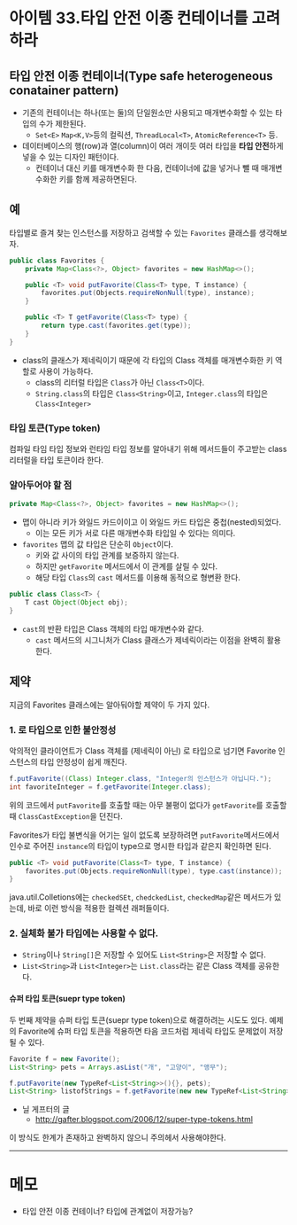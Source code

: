 # 아이템 33.타입 안전 이종 컨테이너를 고려하라
## 타입 안전 이종 컨테이너(Type safe heterogeneous conatainer pattern)
- 기존의 컨테이너는 하나(또는 둘)의 단일원소만 사용되고 매개변수화할 수 있는 타입의 수가 제한된다.
  - `Set<E>` `Map<K,V>`등의 컬릭션, `ThreadLocal<T>`, `AtomicReference<T>` 등.
- 데이터베이스의 행(row)과 열(column)이 여러 개이듯 여러 타입을 **타입 안전**하게 넣을 수 있는 디자인 패턴이다.
  - 컨테이너 대신 키를 매개변수화 한 다음, 컨테이너에 값을 넣거나 뺄 때 매개변수화한 키를 함께 제공하면된다.

## 예
타입별로 즐겨 찾는 인스턴스를 저장하고 검색할 수 있는 `Favorites` 클래스를 생각해보자.
```java
public class Favorites {
    private Map<Class<?>, Object> favorites = new HashMap<>();

    public <T> void putFavorite(Class<T> type, T instance) {
        favorites.put(Objects.requireNonNull(type), instance);
    }

    public <T> T getFavorite(Class<T> type) {
        return type.cast(favorites.get(type));
    }
}
```
- class의 클래스가 제네릭이기 때문에 각 타입의 Class 객체를 매개변수화한 키 역할로 사용이 가능하다.
  - class의 리터럴 타입은 `Class`가 아닌 `Class<T>`이다.
  - `String.class`의 타입은 `Class<String>`이고, `Integer.class`의 타입은 `Class<Integer>`

### 타입 토큰(Type token)
컴파일 타임 타입 정보와 런타임 타입 정보를 알아내기 위해 메서드들이 주고받는 class 리터럴을 타입 토큰이라 한다.

### 알아두어야 할 점
```java
private Map<Class<?>, Object> favorites = new HashMap<>();
```
- 맵이 아니라 키가 와일드 카드이이고 이 와일드 카드 타입은 중첩(nested)되었다.
  - 이는 모든 키가 서로 다른 매개변수화 타입일 수 있다는 의미다.
- `favorites` 맵의 값 타입은 단순히 `Object`이다.
  - 키와 값 사이의 타입 관계를 보증하지 않는다.
  - 하지만 `getFavorite` 메서드에서 이 관계를 살릴 수 있다.
  - 해당 타입 `Class`의 `cast` 메서드를 이용해 동적으로 형변환 한다.

``` java
public class Class<T> {
    T cast Object(Object obj);
}
```
- `cast`의 반환 타입은 Class 객체의 타입 매개변수와 같다.
  - `cast` 메서드의 시그니처가 Class 클래스가 제네릭이라는 이점을 완벽히 활용한다.


## 제약
지금의 Favorites 클래스에는 알아둬야할 제약이 두 가지 있다.
### 1. 로 타입으로 인한 불안정성
악의적인 클라이언트가 Class 객체를 (제네릭이 아닌) 로 타입으로 넘기면 Favorite 인스턴스의 타입 안정성이 쉽게 깨진다.
``` java
f.putFavorite((Class) Integer.class, "Integer의 인스턴스가 아닙니다.");
int favoriteInteger = f.getFavorite(Integer.class);
```
위의 코드에서 `putFavorite`를 호출할 때는 아무 불평이 없다가 `getFavorite`를 호출할 때 `ClassCastException`을 던진다.

Favorites가 타입 불변식을 어기는 일이 없도록 보장하려면 `putFavorite`메서드에서 인수로 주어진  `instance`의 타입이 type으로 명시한 타입과 같은지 확인하면 된다.

``` java
public <T> void putFavorite(Class<T> type, T instance) {
    favorites.put(Objects.requireNonNull(type), type.cast(instance));
}
```
java.util.Colletions에는 `checkedSEt`, `chedckedList`, `checkedMap`같은 메서드가 있는데, 바로 이런 방식을 적용한 컬렉션 래퍼들이다.

### 2. 실체화 불가 타입에는 사용할 수 없다.
- `String`이나 `String[]`은 저장할 수 있어도 `List<String>`은 저장할 수 없다.
- `List<String>`과 `List<Integer>`는 `List.class`라는 같은  Class 객체를 공유한다.

#### 슈퍼 타입 토큰(suepr type token)
두 번째 제약을 슈퍼 타입 토큰(suepr type token)으로 해결하려는 시도도 있다. 예제의 Favorite에 슈퍼 타입 토큰을 적용하면 타음 코드처럼 제네릭 타입도 문제없이 저장될 수 있다.

``` java
Favorite f = new Favorite();
List<String> pets = Arrays.asList("개", "고양이", "앵무");

f.putFavorite(new TypeRef<List<String>>(){}, pets);
List<String> listofStrings = f.getFavorite(new new TypeRef<List<String>>(){});
```
- 닐 게프터의 글
  - http://gafter.blogspot.com/2006/12/super-type-tokens.html

이 방식도 한계가 존재하고 완벽하지 않으니 주의헤서 사용해야한다.
  
---

# 메모
- 타입 안전 이종 컨테이너? 타입에 관계없이 저장가능?